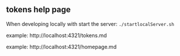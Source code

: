 
## tokens help page

When developing locally with start the server: ```./startlocalServer.sh```


example: http://localhost:4321/tokens.md


example: http://localhost:4321/homepage.md

